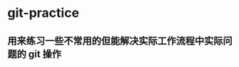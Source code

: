 <!--
 * @Author: json.gao
 * @Date: 2023-10-22 19:51:28
 * @LastEditors: json.gao
 * @LastEditTime: 2023-10-22 19:53:42
 * @Description: 
-->
# git-practice
## 用来练习一些不常用的但能解决实际工作流程中实际问题的 git 操作